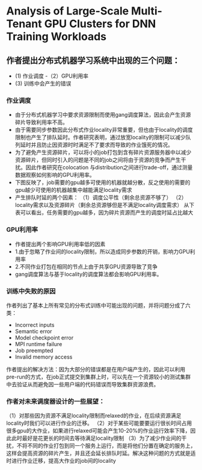 # Analysis of Large-Scale Multi-Tenant GPU Clusters for DNN Training Workloads

## 作者提出分布式机器学习系统中出现的三个问题：
- (1) 作业调度
-（2）GPU利用率
- (3) 训练中会产生的错误

### 作业调度
- 由于分布式机器学习中要求资源限制而使用gang调度算法，因此会产生资源碎片导致利用率不高。
- 由于需要同步参数因此分布式作业locality非常重要，但也由于locality的调度限制也产生了排队延时。作者研究表明，通过放宽locality的限制可以减少队列延时并且防止因资源时时满足不了要求而导致的作业饿死的情况。
- 为了避免产生资源碎片，可以将小的job打包到含有碎片资源服务器中以减少资源碎片，但同时引入的问题是不同的job之间将由于资源的竞争而产生干扰。因此作者研究在colocation 与distribution之间进行trade-off，通过测量数据观察如何影响的GPU利用率。
- 下图反映了，job需要的gpu越多可使用的机器就越分散，反之使用的需要的gpu越少可使用的机器越集中越能满足locality需求
- 产生排队时延的两个因素：
（1）调度公平性（剩余总资源不够了）
（2）locality需求以及资源碎片（剩余总资源够但是不满足locality调度需求）
从下表可以看出，任务需要的gpu越多，因为碎片资源而产生的调度时延占比越大

### GPU利用率
- 作者提出两个影响GPU利用率低的因素
- 1.由于忽略了作业间的locality限制，所以造成同步参数的开销，影响力GPU利用率
- 2.不同作业打包在相同的节点上由于共享GPU资源导致了竞争
- gang调度算法与基于locality的调度算法都会影响GPU利用率。

### 训练中失败的原因
作者列出了基本上所有常见的分布式训练中可能出现的问题，并将问题分成了六类：
- Incorrect inputs
- Semantic error
- Model checkpoint error
- MPI runtime failure
- Job preempted
- Invalid memory access

作者提出的解决方法：因为大部分的错误都是在用户端产生的，因此可以利用pre-run的方式，在job正式提交到集群上时，可以先在一个资源较小的测试集群中去验证从而避免因一些用户端的代码错误而导致集群资源浪费。

### 作者对未来调度器设计的一些展望：
（1）对那些因为资源不满足locality限制而relaxed的作业，在后续资源满足locality时我们可以进行作业的迁移。
（2）对于某些可能要要运行很长时间占用很多gpu的大作业，如果进行relaxed可能会产生10-20%的作业运行效率下降，因此此时最好是花更长的时间去等待满足locality限制
（3）为了减少作业间的干扰，不将不同的作业打包到同一个服务上运行，而是将他们分置在确定的服务上，这样会提高资源的碎片产生，并且还会延长排队时延。解决这种问题的方式就是适时进行作业迁移，提高大作业的job间的locality

